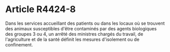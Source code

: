 # Article R4424-8

  
Dans les services accueillant des patients ou dans les locaux où se trouvent des animaux susceptibles d'être contaminés par des agents biologiques des groupes 3 ou 4, un arrêté des ministres chargés du travail, de l'agriculture et de la santé définit les mesures d'isolement ou de confinement.